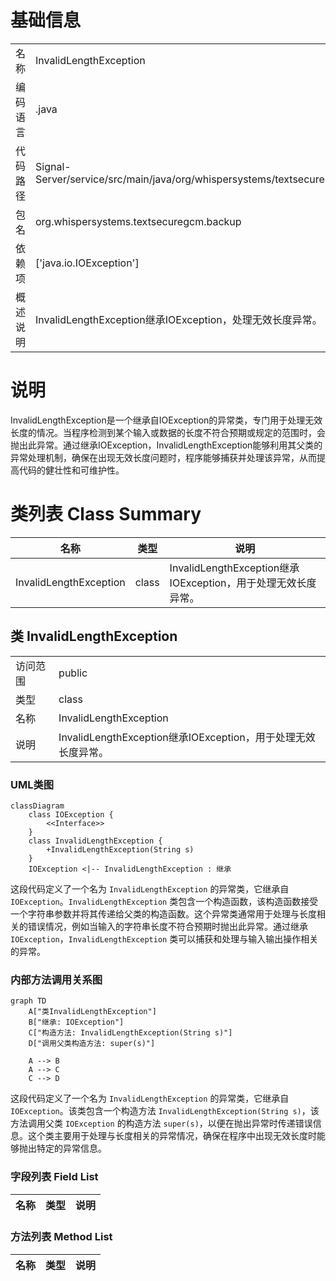# 基础信息

|      |      |
|------|------|
| 名称 | InvalidLengthException |
| 编码语言 | .java |
| 代码路径 | Signal-Server/service/src/main/java/org/whispersystems/textsecuregcm/backup/InvalidLengthException.java |
| 包名 | org.whispersystems.textsecuregcm.backup |
| 依赖项 | ['java.io.IOException'] |
| 概述说明 | InvalidLengthException继承IOException，处理无效长度异常。 |

# 说明

InvalidLengthException是一个继承自IOException的异常类，专门用于处理无效长度的情况。当程序检测到某个输入或数据的长度不符合预期或规定的范围时，会抛出此异常。通过继承IOException，InvalidLengthException能够利用其父类的异常处理机制，确保在出现无效长度问题时，程序能够捕获并处理该异常，从而提高代码的健壮性和可维护性。

# 类列表 Class Summary

| 名称   | 类型  | 说明 |
|-------|------|-------------|
| InvalidLengthException | class | InvalidLengthException继承IOException，用于处理无效长度异常。 |



## 类 InvalidLengthException

|      |      |
|------|------|
| 访问范围 | public |
| 类型 | class |
| 名称 | InvalidLengthException |
| 说明 | InvalidLengthException继承IOException，用于处理无效长度异常。 |


### UML类图

```mermaid
classDiagram
    class IOException {
        <<Interface>>
    }
    class InvalidLengthException {
        +InvalidLengthException(String s)
    }
    IOException <|-- InvalidLengthException : 继承
```

这段代码定义了一个名为 `InvalidLengthException` 的异常类，它继承自 `IOException`。`InvalidLengthException` 类包含一个构造函数，该构造函数接受一个字符串参数并将其传递给父类的构造函数。这个异常类通常用于处理与长度相关的错误情况，例如当输入的字符串长度不符合预期时抛出此异常。通过继承 `IOException`，`InvalidLengthException` 类可以捕获和处理与输入输出操作相关的异常。


### 内部方法调用关系图

```mermaid
graph TD
    A["类InvalidLengthException"]
    B["继承: IOException"]
    C["构造方法: InvalidLengthException(String s)"]
    D["调用父类构造方法: super(s)"]

    A --> B
    A --> C
    C --> D
```

这段代码定义了一个名为 `InvalidLengthException` 的异常类，它继承自 `IOException`。该类包含一个构造方法 `InvalidLengthException(String s)`，该方法调用父类 `IOException` 的构造方法 `super(s)`，以便在抛出异常时传递错误信息。这个类主要用于处理与长度相关的异常情况，确保在程序中出现无效长度时能够抛出特定的异常信息。

### 字段列表 Field List

| 名称  | 类型  | 说明 |
|-------|-------|------|

### 方法列表 Method List

| 名称  | 类型  | 说明 |
|-------|-------|------|




